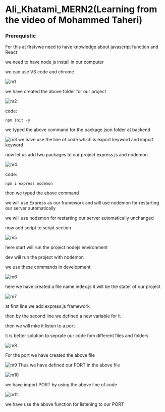 # Ali_Khatami_MERN2(Learning from the video of Mohammed Taheri)

### Prerequistic

For this at firstvwe need to have knowledge about javascript function and React <br>

we need to have node js install in our computer <br>

we can use VS code and chrome <br>

![m1](https://github.com/C191068/Ali_Khatami_MERN2/assets/89090776/8581ea7e-1134-4b41-bc5c-7558ede32e2d)

we have created the above folder for our project <br>

![m2](https://github.com/C191068/Ali_Khatami_MERN2/assets/89090776/b65676e6-577c-4264-a855-a010933fc1b8)

code:

```
npm init -y

```
we typed the above command for the package.json folder at backend <br>

![m3](https://github.com/C191068/Ali_Khatami_MERN2/assets/89090776/f28d318b-deec-4de9-a283-3fefedc42d2c)
we have use the line of code which is export keyword and import keyword <br>


now let us add two packages to our project express.js  and nodemon <br>

![m4](https://github.com/C191068/Ali_Khatami_MERN2/assets/89090776/ff571b90-b135-4848-9e2e-61cfab08610f)

code:

```
npm i express nodemon

```


then we typed the above command 



we will use  Express as our framework and will use nodemon for restarting our server automatically <br>


we will use nodemon for restarting our server automatically unchanged <br>


now add script to script section <br>


![m5](https://github.com/C191068/Ali_Khatami_MERN2/assets/89090776/18dcbf16-db0a-4918-b5d6-c0345308a417)


here start will run the project nodejs environment <br>


dev will run the project with nodemon <br>

we use these commands in development <br>


![m6](https://github.com/C191068/Ali_Khatami_MERN2/assets/89090776/f7d12001-bc1b-4b0d-b495-7dc3618d26cc)

here we have created a file name index.js it will be the stater of our project <br>



![m7](https://github.com/C191068/Ali_Khatami_MERN2/assets/89090776/3d1389e3-86c2-41d9-9bb8-df897764581c)


at first line we add express.js framework <br>

then by the second line we defined a new variable for it <br>


then we will mke it listen to a port <br>

it is better solution to seprate our code fom different files and folders <br>


![m8](https://github.com/C191068/Ali_Khatami_MERN2/assets/89090776/ff73ff90-511e-4dbe-86f5-1455c3a96e65)

For the port we have created the above file <br>

![m9](https://github.com/C191068/Ali_Khatami_MERN2/assets/89090776/6f721ac4-8312-4139-9930-2625eaf241e9)
 Thus we have defined our PORT in the above file <br>

 
![m10](https://github.com/C191068/Ali_Khatami_MERN2/assets/89090776/dffafd89-dbc0-4a9c-9eed-578db21a23ee)

we have import PORT by using the above line of code <br>


![m11](https://github.com/C191068/Ali_Khatami_MERN2/assets/89090776/c285db3e-93a2-4aa3-bdfc-48dc75d353d0)

we have use the above function for listening to our PORT <br>





















